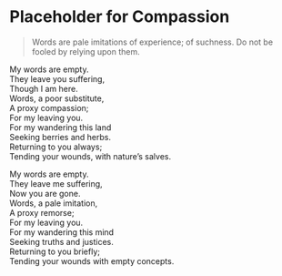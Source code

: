 # Placeholder for Compassion  
> Words are pale imitations of experience; of suchness. Do not be fooled by relying upon them.  

My words are empty.  
They leave you suffering,  
Though I am here.  
Words, a poor substitute,  
A proxy compassion;  
For my leaving you.  
For my wandering this land  
Seeking berries and herbs.  
Returning to you always;  
Tending your wounds, with nature’s salves.  
  
My words are empty.  
They leave me suffering,  
Now you are gone.  
Words, a pale imitation,  
A proxy remorse;  
For my leaving you.  
For my wandering this mind  
Seeking truths and justices.  
Returning to you briefly;  
Tending your wounds with empty concepts.  
  
